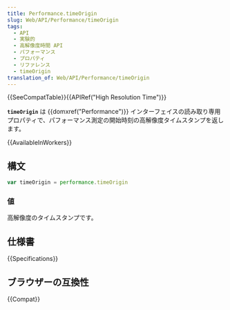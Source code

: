 ```yaml
---
title: Performance.timeOrigin
slug: Web/API/Performance/timeOrigin
tags:
  - API
  - 実験的
  - 高解像度時間 API
  - パフォーマンス
  - プロパティ
  - リファレンス
  - timeOrigin
translation_of: Web/API/Performance/timeOrigin
---
```

{{SeeCompatTable}}{{APIRef("High Resolution Time")}}

**`timeOrigin`** は {{domxref("Performance")}} インターフェイスの読み取り専用プロパティで、パフォーマンス測定の開始時刻の高解像度タイムスタンプを返します。

{{AvailableInWorkers}}

## 構文

```js
var timeOrigin = performance.timeOrigin
```

### 値

高解像度のタイムスタンプです。

## 仕様書

{{Specifications}}

## ブラウザーの互換性

{{Compat}}
